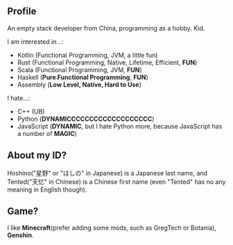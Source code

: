<!--
**HoshinoTented/HoshinoTented** is a ✨ _special_ ✨ repository because its `README.md` (this file) appears on your GitHub profile.

Here are some ideas to get you started:

- 🔭 I’m currently working on ...
- 🌱 I’m currently learning ...
- 👯 I’m looking to collaborate on ...
- 🤔 I’m looking for help with ...
- 💬 Ask me about ...
- 📫 How to reach me: ...
- 😄 Pronouns: ...
- ⚡ Fun fact: ...
-->

## Profile

An empty stack developer from China, programming as a hobby. Kid.

I am interested in...:

* Kotlin (Functional Programming, JVM, a little fun)
* Rust (Functional Programming, Native, Lifetime, Efficient, **FUN**)
* Scala (Functional Programming, JVM, **FUN**)
* Haskell (**Pure Functional Programming**, **FUN**)
* Assembly (**Low Level, Native, Hard to Use**)

I hate...:

* C++ (UB)
* Python (**DYNAMICCCCCCCCCCCCCCCCCCC**)
* JavaScript (**DYNAMIC**, but I hate Python more, because JavaScript has a number of **MAGIC**)

## About my ID? 

Hoshino("星野" or "ほしの" in Japanese) is a Japanese last name, and Tented("天忆" in Chinese) is a Chinese first name (even "Tented" has no any meaning in English though).

## Game?

I like **Minecraft**(prefer adding some mods, such as GregTech or Botania), **Genshin**.
